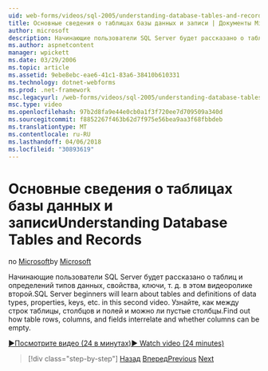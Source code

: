 ```yaml
---
uid: web-forms/videos/sql-2005/understanding-database-tables-and-records
title: Основные сведения о таблицах базы данных и записи | Документы Microsoft
author: microsoft
description: Начинающие пользователи SQL Server будет рассказано о таблиц и определений типов данных, свойства, ключи, т. д. в этом видеоролике второй. Узнайте, как строки таблицы, столбцы,...
ms.author: aspnetcontent
manager: wpickett
ms.date: 03/29/2006
ms.topic: article
ms.assetid: 9ebe8ebc-eae6-41c1-83a6-38410b610331
ms.technology: dotnet-webforms
ms.prod: .net-framework
msc.legacyurl: /web-forms/videos/sql-2005/understanding-database-tables-and-records
msc.type: video
ms.openlocfilehash: 97b2d8fa9e44e0cb0a1f3f720ee7d709509a340d
ms.sourcegitcommit: f8852267f463b62d7f975e56bea9aa3f68fbbdeb
ms.translationtype: MT
ms.contentlocale: ru-RU
ms.lasthandoff: 04/06/2018
ms.locfileid: "30893619"
---
```

<a name="understanding-database-tables-and-records"></a><span data-ttu-id="7debc-104">Основные сведения о таблицах базы данных и записи</span><span class="sxs-lookup"><span data-stu-id="7debc-104">Understanding Database Tables and Records</span></span>
====================
<span data-ttu-id="7debc-105">по [Microsoft](https://github.com/microsoft)</span><span class="sxs-lookup"><span data-stu-id="7debc-105">by [Microsoft](https://github.com/microsoft)</span></span>

<span data-ttu-id="7debc-106">Начинающие пользователи SQL Server будет рассказано о таблиц и определений типов данных, свойства, ключи, т. д. в этом видеоролике второй.</span><span class="sxs-lookup"><span data-stu-id="7debc-106">SQL Server beginners will learn about tables and definitions of data types, properties, keys, etc. in this second video.</span></span> <span data-ttu-id="7debc-107">Узнайте, как между строк таблицы, столбцов и полей и можно ли пустые столбцы.</span><span class="sxs-lookup"><span data-stu-id="7debc-107">Find out how table rows, columns, and fields interrelate and whether columns can be empty.</span></span>

[<span data-ttu-id="7debc-108">&#9654;Посмотрите видео (24 в минутах)</span><span class="sxs-lookup"><span data-stu-id="7debc-108">&#9654; Watch video (24 minutes)</span></span>](https://channel9.msdn.com/Blogs/ASP-NET-Site-Videos/understanding-database-tables-and-records)

> [!div class="step-by-step"]
> <span data-ttu-id="7debc-109">[Назад](what-is-a-database.md)
> [Вперед](more-about-column-data-types-and-other-properties.md)</span><span class="sxs-lookup"><span data-stu-id="7debc-109">[Previous](what-is-a-database.md)
[Next](more-about-column-data-types-and-other-properties.md)</span></span>
